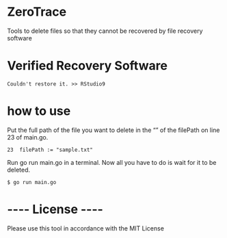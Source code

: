 # ZeroTrace
Tools to delete files so that they cannot be recovered by file recovery software
# Verified Recovery Software
```
Couldn't restore it. >> RStudio9
```
# how to use
Put the full path of the file you want to delete in the “” of the filePath on line 23 of main.go.
```
23  filePath := "sample.txt"
```
Run go run main.go in a terminal.
Now all you have to do is wait for it to be deleted.
```
$ go run main.go
```
# ---- License ----
Please use this tool in accordance with the MIT License
